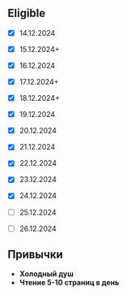 ## Eligible

- [x] 14.12.2024
- [x] 15.12.2024+
- [x] 16.12.2024
- [x] 17.12.2024+
- [x] 18.12.2024+
- [x] 19.12.2024
- [x] 20.12.2024
- [x] 21.12.2024
- [x] 22.12.2024
- [x] 23.12.2024
- [x] 24.12.2024
- [ ] 25.12.2024
- [ ] 26.12.2024


## Привычки

- **Холодный душ**
- **Чтение 5-10 страниц в день**